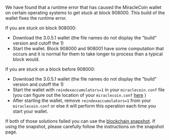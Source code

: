 We have found that a runtime error that has caused the MiracleCoin wallet on certain operating systems to get stuck at block 908000. This build of the wallet fixes the runtime error.

If you are stuck on block 908000:
- Download the 3.0.5.1 wallet (the file names do not display the "build" version and cutoff the 1)
- Start the wallet. Block 908000 and 908001 have some computation that occurs and it is normal for them to take longer to process than a typical block would.

If you are stuck on a block before 908000:
- Download the 3.0.5.1 wallet (the file names do not display the "build" version and cutoff the 1)
- Start the wallet with `reindexaccumulators=1` in your `miraclecoin.conf` file (you can figure out the location of your `miraclecoin.conf` [here](https://miraclecoin.freshdesk.com/support/solutions/articles/30000004664-where-are-my-wallet-dat-blockchain-and-configuration-conf-files-located-) )
- After starting the wallet, remove `reindexaccumulators=1` from your `miraclecoin.conf` or else it will perform this operation each time you start your wallet.

If both of those solutions failed you can use the [blockchain snapshot](http://178.254.23.111/~pub/MiracleCoin/Daily-Snapshots-Html/MiracleCoin-Daily-Snapshots.html). If using the snapshot, please carefully follow the instructions on the snapshot page.
